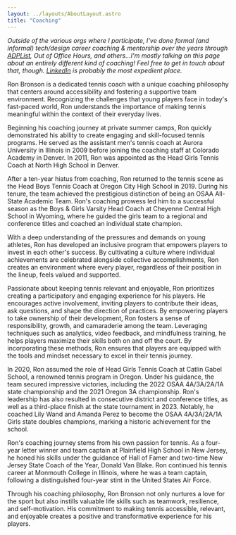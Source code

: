 ```yaml
---
layout: ../layouts/AboutLayout.astro
title: "Coaching"
---
```


*Outside of the various orgs where I participate, I've done formal (and informal) tech/design career coaching & mentorship over the years through [ADPList](https://adplist.org/mentors/ron-bronson), Out of Office Hours, and others...I'm mostly talking on this page about an entirely different kind of coaching! Feel free to get in touch about that, though. [LinkedIn](https://linkedin.com/in/ronbronson) is probably the most expedient place.*


Ron Bronson is a dedicated tennis coach with a unique coaching philosophy that centers around accessibility and fostering a supportive team environment. Recognizing the challenges that young players face in today's fast-paced world, Ron understands the importance of making tennis meaningful within the context of their everyday lives.

Beginning his coaching journey at private summer camps, Ron quickly demonstrated his ability to create engaging and skill-focused tennis programs. He served as the assistant men's tennis coach at Aurora University in Illinois in 2009 before joining the coaching staff at Colorado Academy in Denver. In 2011, Ron was appointed as the Head Girls Tennis Coach at North High School in Denver.

After a ten-year hiatus from coaching, Ron returned to the tennis scene as the Head Boys Tennis Coach at Oregon City High School in 2019. During his tenure, the team achieved the prestigious distinction of being an OSAA All-State Academic Team. Ron's coaching prowess led him to a successful season as the Boys & Girls Varsity Head Coach at Cheyenne Central High School in Wyoming, where he guided the girls team to a regional and conference titles and coached an individual state champion.

With a deep understanding of the pressures and demands on young athletes, Ron has developed an inclusive program that empowers players to invest in each other's success. By cultivating a culture where individual achievements are celebrated alongside collective accomplishments, Ron creates an environment where every player, regardless of their position in the lineup, feels valued and supported.

Passionate about keeping tennis relevant and enjoyable, Ron prioritizes creating a participatory and engaging experience for his players. He encourages active involvement, inviting players to contribute their ideas, ask questions, and shape the direction of practices. By empowering players to take ownership of their development, Ron fosters a sense of responsibility, growth, and camaraderie among the team. Leveraging techniques such as analytics, video feedback, and mindfulness training, he helps players maximize their skills both on and off the court. By incorporating these methods, Ron ensures that players are equipped with the tools and mindset necessary to excel in their tennis journey.

In 2020, Ron assumed the role of Head Girls Tennis Coach at Catlin Gabel School, a renowned tennis program in Oregon. Under his guidance, the team secured impressive victories, including the 2022 OSAA 4A/3A/2A/1A state championship and the 2021 Oregon 3A championship. Ron's leadership has also resulted in consecutive district and conference titles, as well as a third-place finish at the state tournament in 2023. Notably, he coached Lily Wand and Amanda Perez to become the OSAA 4A/3A/2A/1A Girls state doubles champions, marking a historic achievement for the school.

Ron's coaching journey stems from his own passion for tennis. As a four-year letter winner and team captain at Plainfield High School in New Jersey, he honed his skills under the guidance of Hall of Famer and two-time New Jersey State Coach of the Year, Donald Van Blake. Ron continued his tennis career at Monmouth College in Illinois, where he was a team captain, following a distinguished four-year stint in the United States Air Force.

Through his coaching philosophy, Ron Bronson not only nurtures a love for the sport but also instills valuable life skills such as teamwork, resilience, and self-motivation. His commitment to making tennis accessible, relevant, and enjoyable creates a positive and transformative experience for his players.
